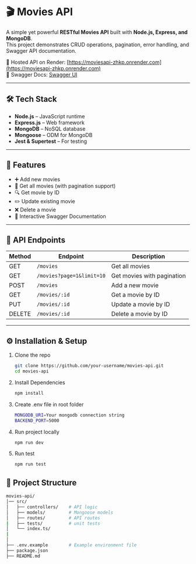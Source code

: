 # 🎬 Movies API

A simple yet powerful **RESTful Movies API** built with **Node.js, Express, and MongoDB**.  
This project demonstrates CRUD operations, pagination, error handling, and Swagger API documentation.  

🔗 Hosted API on Render: [https://moviesapi-zhkp.onrender.com](https://moviesapi-zhkp.onrender.com)  
📖 Swagger Docs: [Swagger UI](https://moviesapi-zhkp.onrender.com/api-docs)

---

## 🛠️ Tech Stack
- **Node.js** – JavaScript runtime  
- **Express.js** – Web framework  
- **MongoDB** – NoSQL database  
- **Mongoose** – ODM for MongoDB  
- **Jest & Supertest** – For testing  

---

## 🚀 Features
- ➕ Add new movies  
- 📜 Get all movies (with pagination support)  
- 🔍 Get movie by ID  
- ✏️ Update existing movie  
- ❌ Delete a movie  
- 📖 Interactive Swagger Documentation  

---

## 📂 API Endpoints

| Method | Endpoint                      | Description                   |
|--------|-------------------------------|-------------------------------|
| GET    | `/movies`                     | Get all movies                |
| GET    | `/movies?page=1&limit=10`     | Get movies with pagination    |
| POST   | `/movies`                     | Add a new movie               |
| GET    | `/movies/:id`                 | Get a movie by ID             |
| PUT    | `/movies/:id`                 | Update a movie by ID          |
| DELETE | `/movies/:id`                 | Delete a movie by ID          |

---
 
## ⚙️ Installation & Setup

1. Clone the repo  
   ```bash
   git clone https://github.com/your-username/movies-api.git
   cd movies-api

2. Install Dependencies
   ```bash
   npm install

3. Create .env file in root folder
   ```bash
   MONGODB_URI=Your mongodb connection string
   BACKEND_PORT=5000

4. Run project locally
   ```bash
   npm run dev

5. Run test
   ```bash
   npm run test

## 📁 Project Structure

```bash
movies-api/
│── src/
│   ├── controllers/    # API logic
│   ├── models/         # Mongoose models
│   ├── routes/         # API routes
|   ├── tests/          # unit tests
│   └── index.ts/       
|    
│
├── .env.example        # Example environment file
├── package.json
├── README.md



